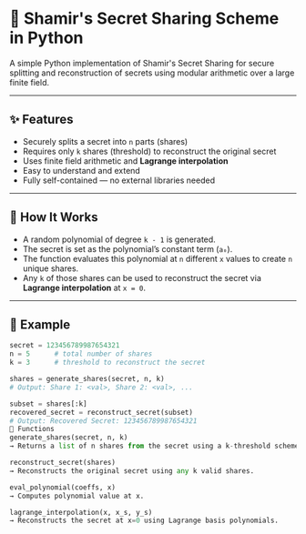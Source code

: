 # 🔐 Shamir's Secret Sharing Scheme in Python

A simple Python implementation of Shamir's Secret Sharing for secure splitting and reconstruction of secrets using modular arithmetic over a large finite field.

---

## ✨ Features

- Securely splits a secret into `n` parts (shares)
- Requires only `k` shares (threshold) to reconstruct the original secret
- Uses finite field arithmetic and **Lagrange interpolation**
- Easy to understand and extend
- Fully self-contained — no external libraries needed

---

## 📜 How It Works

- A random polynomial of degree `k - 1` is generated.
- The secret is set as the polynomial’s constant term (`a₀`).
- The function evaluates this polynomial at `n` different `x` values to create `n` unique shares.
- Any `k` of those shares can be used to reconstruct the secret via **Lagrange interpolation** at `x = 0`.

---

## 🔢 Example

```python
secret = 123456789987654321
n = 5      # total number of shares
k = 3      # threshold to reconstruct the secret

shares = generate_shares(secret, n, k)
# Output: Share 1: <val>, Share 2: <val>, ...

subset = shares[:k]
recovered_secret = reconstruct_secret(subset)
# Output: Recovered Secret: 123456789987654321
🔧 Functions
generate_shares(secret, n, k)
→ Returns a list of n shares from the secret using a k-threshold scheme.

reconstruct_secret(shares)
→ Reconstructs the original secret using any k valid shares.

eval_polynomial(coeffs, x)
→ Computes polynomial value at x.

lagrange_interpolation(x, x_s, y_s)
→ Reconstructs the secret at x=0 using Lagrange basis polynomials.

